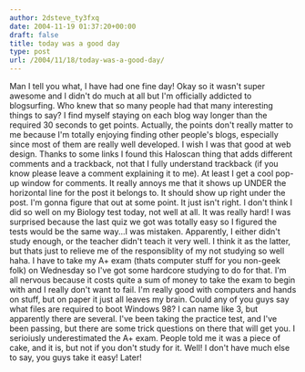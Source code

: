 ```yaml
---
author: 2dsteve_ty3fxq
date: 2004-11-19 01:37:20+00:00
draft: false
title: today was a good day
type: post
url: /2004/11/18/today-was-a-good-day/
---
```


Man I tell you what, I have had one fine day! Okay so it wasn't super awesome and I didn't do much at all but I'm officially addicted to blogsurfing. Who knew that so many people had that many interesting things to say? I find myself staying on each blog way longer than the required 30 seconds to get points. Actually, the points don't really matter to me because I'm totally enjoying finding other people's blogs, especially since most of them are really well developed. I wish I was that good at web design.
Thanks to some links I found this Haloscan thing that adds different comments and a trackback, not that I fully understand trackback (if you know please leave a comment explaining it to me). At least I get a cool pop-up window for comments. It really annoys me that it shows up UNDER the horizontal line for the post it belongs to. It should show up right under the post. I'm gonna figure that out at some point. It just isn't right.
I don't think I did so well on my Biology test today, not well at all. It was really hard! I was surprised because the last quiz we got was totally easy so I figured the tests would be the same way...I was mistaken. Apparently, I either didn't study enough, or the teacher didn't teach it very well. I think it as the latter, but thats just to relieve me of the responsiblity of my not studying so well haha.
I have to take my A+ exam (thats computer stuff for you non-geek folk) on Wednesday so I've got some hardcore studying to do for that. I'm all nervous because it costs quite a sum of money to take the exam to begin with and I really don't want to fail. I'm really good with computers and hands on stuff, but on paper it just all leaves my brain. Could any of you guys say what files are required to boot Windows 98? I can name like 3, but apparently there are several. I've been taking the practice test, and I've been passing, but there are some trick questions on there that will get you. I serioiusly underestimated the A+ exam. People told me it was a piece of cake, and it is, but not if you don't study for it.
Well! I don't have much else to say, you guys take it easy! Later!

